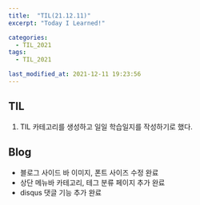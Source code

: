 ```yaml
---
title:  "TIL(21.12.11)"
excerpt: "Today I Learned!"

categories:
  - TIL_2021
tags:
  - TIL_2021

last_modified_at: 2021-12-11 19:23:56
---
```


## TIL
1. TIL 카테고리를 생성하고 일일 학습일지를 작성하기로 했다.

## Blog
- 블로그 사이드 바 이미지, 폰트 사이즈 수정 완료
- 상단 메뉴바 카테고리, 테그 분류 페이지 추가 완료
- disqus 댓글 기능 추가 완료
